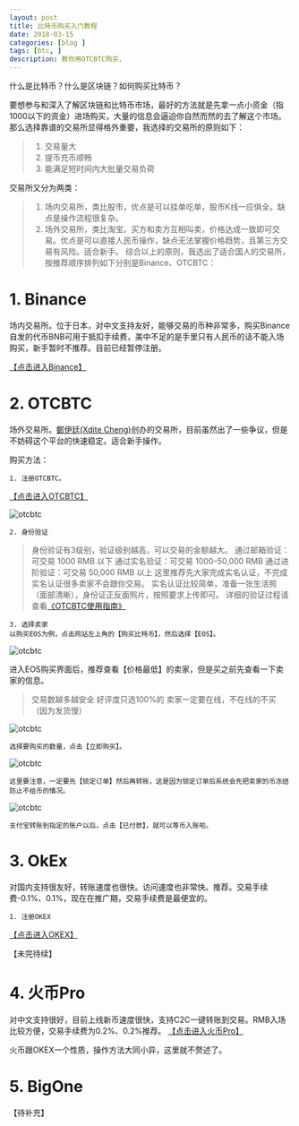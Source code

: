 ```yaml
---
layout: post
title: 比特币购买入门教程
date: 2018-03-15
categories: [blog ]
tags: [btc, ]
description: 教你用OTCBTC购买，
---
```


什么是比特币？什么是区块链？如何购买比特币？

要想参与和深入了解区块链和比特币市场，最好的方法就是先拿一点小资金（指1000以下的资金）进场购买，大量的信息会逼迫你自然而然的去了解这个市场。那么选择靠谱的交易所显得格外重要，我选择的交易所的原则如下：

>1. 交易量大
>2. 提币充币顺畅
>3. 能满足短时间内大批量交易负荷

交易所又分为两类：
>1. 场内交易所，类比股市，优点是可以挂单吃单，股市K线一应俱全。缺点是操作流程很复杂。
>2. 场外交易所，类比淘宝。买方和卖方互相叫卖，价格达成一致即可交易。优点是可以直接人民币操作，缺点无法掌握价格趋势，且第三方交易有风险。适合新手。
综合以上的原则，我选出了适合国人的交易所，按推荐顺序排列如下分别是Binance、OTCBTC：

# 1. Binance

场内交易所。位于日本，对中文支持友好，能够交易的币种非常多，购买Binance自发的代币BNB可用于抵扣手续费，美中不足的是手里只有人民币的话不能入场购买，新手暂时不推荐。目前已经暂停注册。

[【点击进入Binance】](https://www.binance.com/?ref=12303691)

# 2. OTCBTC

场外交易所。[鄭伊廷(Xdite Cheng)](https://zh-tw.facebook.com/xdite)创办的交易所，目前虽然出了一些争议，但是不妨碍这个平台的快速稳定。适合新手操作。

购买方法：

    1. 注册OTCBTC。

[【点击进入OTCBTC】](https://otcbtc.com/referrals/FLYINKHOST)

![otcbtc](http://77g1v4.com1.z0.glb.clouddn.com/otcbtc1.png)

    2. 身份验证
>身份验证有3级别，验证级别越高，可以交易的金额越大。
>通过邮箱验证：可交易 1000 RMB 以下
>通过实名验证：可交易 1000–50,000 RMB
>通过进阶验证：可交易 50,000 RMB 以上
>这里推荐先大家完成实名认证，不完成实名认证很多卖家不会跟你交易。
>实名认证比较简单，准备一张生活照（面部清晰），身份证正反面照片，按照要求上传即可。
>详细的验证过程请查看[《OTCBTC使用指南》](https://otcbtc.zendesk.com/hc/zh-cn/articles/115001742711-OTCBTC-%E4%BD%BF%E7%94%A8%E6%8C%87%E5%8D%97)

    3. 选择卖家
    以购买EOS为例，点击网站左上角的【购买比特币】，然后选择【EOS】。

![otcbtc](http://77g1v4.com1.z0.glb.clouddn.com/otcbtc2.png)

进入EOS购买界面后，推荐查看【价格最低】的卖家，但是买之前先查看一下卖家的信息。

>交易数越多越安全
>好评度只选100%的
>卖家一定要在线，不在线的不买（因为发货慢）

![otcbtc](http://77g1v4.com1.z0.glb.clouddn.com/otbtc3.png)

    选择要购买的数量，点击【立即购买】。

![otcbtc](http://77g1v4.com1.z0.glb.clouddn.com/otcbtc5.jpg)

    这里要注意，一定要先【锁定订单】然后再转账，这是因为锁定订单后系统会先把卖家的币冻结防止不给币的情况。

![otcbtc](http://77g1v4.com1.z0.glb.clouddn.com/otcbtc6.png)

    支付宝转账到指定的账户以后，点击【已付款】，就可以等币入账啦。

# 3. OkEx

对国内支持很友好，转账速度也很快。访问速度也非常快。推荐。交易手续费-0.1%、0.1%，现在在推广期，交易手续费是最便宜的。

    1. 注册OKEX

[【点击进入OKEX】](https://www.okex.com/share/invite/flyiVZ.do)

【未完待续】

# 4. 火币Pro
对中文支持很好，目前上线新币速度很快，支持C2C一键转账到交易。RMB入场比较方便，交易手续费为0.2%、0.2%推荐。
[【点击进入火币Pro】](https://www.huobi.pro/zh-cn/)

火币跟OKEX一个性质，操作方法大同小异，这里就不赘述了。

# 5. BigOne

【待补充】
